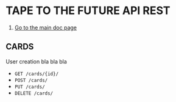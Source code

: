 # TAPE TO THE FUTURE API REST
1. [Go to the main doc page](../../README.md)

## CARDS
User creation bla bla bla

* `GET /cards/{id}/`
* `POST /cards/`
* `PUT /cards/`
* `DELETE /cards/`